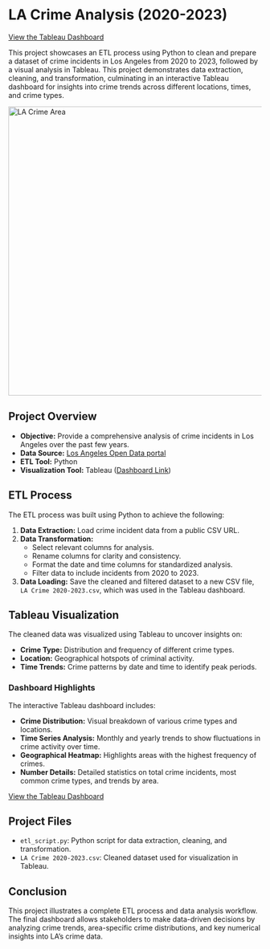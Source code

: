 

<h1>LA Crime Analysis (2020-2023)</h1>
     <p><a href="https://public.tableau.com/views/LACrime2020-2023/LACrime2020-2023?:language=en-US&:sid=&:redirect=auth&:display_count=n&:origin=viz_share_link">View the Tableau Dashboard</a></p>
    <p>
        This project showcases an ETL process using Python to clean and prepare a dataset of crime incidents in Los Angeles from 2020 to 2023, followed by a visual analysis in Tableau. This project demonstrates data extraction, cleaning, and transformation, culminating in an interactive Tableau dashboard for insights into crime trends across different locations, times, and crime types.
    </p>
    <img width="576" alt="LA Crime Area" src="https://github.com/user-attachments/assets/3051dcca-c294-4276-916a-85becc16fc3e">

    
<h2>Project Overview</h2>
    <ul>
        <li><strong>Objective:</strong> Provide a comprehensive analysis of crime incidents in Los Angeles over the past few years.</li>
        <li><strong>Data Source:</strong> <a href="https://data.lacity.org/">Los Angeles Open Data portal</a></li>
        <li><strong>ETL Tool:</strong> Python</li>
        <li><strong>Visualization Tool:</strong> Tableau (<a href="https://public.tableau.com/views/LACrime2020-2023/1?:language=en-US&:sid=&:redirect=auth&:display_count=n&:origin=viz_share_link">Dashboard Link</a>)</li>
    </ul>

<h2>ETL Process</h2>
    <p>The ETL process was built using Python to achieve the following:</p>
    <ol>
        <li><strong>Data Extraction:</strong> Load crime incident data from a public CSV URL.</li>
        <li><strong>Data Transformation:</strong>
            <ul>
                <li>Select relevant columns for analysis.</li>
                <li>Rename columns for clarity and consistency.</li>
                <li>Format the date and time columns for standardized analysis.</li>
                <li>Filter data to include incidents from 2020 to 2023.</li>
            </ul>
        </li>
        <li><strong>Data Loading:</strong> Save the cleaned and filtered dataset to a new CSV file, <code>LA Crime 2020-2023.csv</code>, which was used in the Tableau dashboard.</li>
    </ol>

<h2>Tableau Visualization</h2>
    <p>The cleaned data was visualized using Tableau to uncover insights on:</p>
    <ul>
        <li><strong>Crime Type:</strong> Distribution and frequency of different crime types.</li>
        <li><strong>Location:</strong> Geographical hotspots of criminal activity.</li>
        <li><strong>Time Trends:</strong> Crime patterns by date and time to identify peak periods.</li>
    </ul>

<h3>Dashboard Highlights</h3>
    <p>The interactive Tableau dashboard includes:</p>
    <ul>
        <li><strong>Crime Distribution:</strong> Visual breakdown of various crime types and locations.</li>
        <li><strong>Time Series Analysis:</strong> Monthly and yearly trends to show fluctuations in crime activity over time.</li>
        <li><strong>Geographical Heatmap:</strong> Highlights areas with the highest frequency of crimes.</li>
        <li><strong>Number Details:</strong> Detailed statistics on total crime incidents, most common crime types, and trends by area.</li>
    </ul>
    <p><a href="https://public.tableau.com/views/LACrime2020-2023/LACrime2020-2023?:language=en-US&:sid=&:redirect=auth&:display_count=n&:origin=viz_share_link">View the Tableau Dashboard</a></p>

<h2>Project Files</h2>
    <ul>
        <li><code>etl_script.py</code>: Python script for data extraction, cleaning, and transformation.</li>
        <li><code>LA Crime 2020-2023.csv</code>: Cleaned dataset used for visualization in Tableau.</li>
    </ul>

<h2>Conclusion</h2>
    <p>
        This project illustrates a complete ETL process and data analysis workflow. The final dashboard allows stakeholders to make data-driven decisions by analyzing crime trends, area-specific crime distributions, and key numerical insights into LA’s crime data.
    </p>
